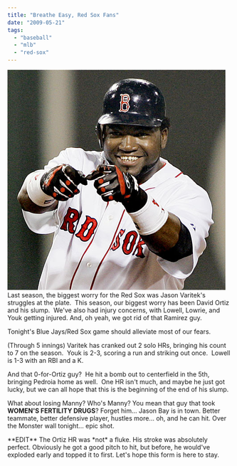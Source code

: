 ```yaml
---
title: "Breathe Easy, Red Sox Fans"
date: "2009-05-21"
tags:
  - "baseball"
  - "mlb"
  - "red-sox"
---
```


![](images/ortiz1.jpg)Last season, the biggest worry for the Red Sox was Jason Varitek's struggles at the plate.  This season, our biggest worry has been David Ortiz and his slump.  We've also had injury concerns, with Lowell, Lowrie, and Youk getting injured. And, oh yeah, we got rid of that Ramirez guy.

Tonight's Blue Jays/Red Sox game should alleviate most of our fears.

(Through 5 innings) Varitek has cranked out 2 solo HRs, bringing his count to 7 on the season.  Youk is 2-3, scoring a run and striking out once.  Lowell is 1-3 with an RBI and a K.

And that 0-for-Ortiz guy?  He hit a bomb out to centerfield in the 5th, bringing Pedroia home as well.  One HR isn't much, and maybe he just got lucky, but we can all hope that this is the beginning of the end of his slump.

What about losing Manny? Who's Manny? You mean that guy that took **WOMEN'S FERTILITY DRUGS**? Forget him... Jason Bay is in town. Better teammate, better defensive player, hustles more... oh, and he can hit. Over the Monster wall tonight... epic shot.

\*\*EDIT\*\* The Ortiz HR was \*not\* a fluke. His stroke was absolutely perfect. Obviously he got a good pitch to hit, but before, he would've exploded early and topped it to first. Let's hope this form is here to stay.
